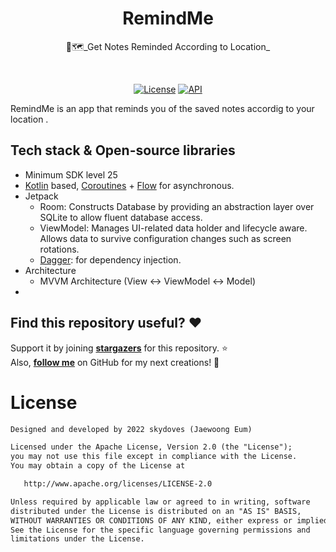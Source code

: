 <h1 align="center">RemindMe</h1>
<p align="center"> 
 📱🗺_Get Notes Reminded According to Location_
</p>
</br>
<p align="center">
  <a href="https://opensource.org/licenses/Apache-2.0"><img alt="License" src="https://img.shields.io/badge/License-Apache%202.0-blue.svg"/></a>
  <a href="https://android-arsenal.com/api?level=21"><img alt="API" src="https://img.shields.io/badge/API-21%2B-brightgreen.svg?style=flat"/></a>
</p>



RemindMe is an app that reminds you of the saved notes accordig to your location .



## Tech stack & Open-source libraries
- Minimum SDK level 25
 - [Kotlin](https://kotlinlang.org/) based, [Coroutines](https://github.com/Kotlin/kotlinx.coroutines) + [Flow](https://kotlin.github.io/kotlinx.coroutines/kotlinx-coroutines-core/kotlinx.coroutines.flow/) for asynchronous.
 - Jetpack
   - Room: Constructs Database by providing an abstraction layer over SQLite to allow fluent database access.
   - ViewModel: Manages UI-related data holder and lifecycle aware. Allows data to survive configuration changes such as screen rotations.
   - [Dagger](https://dagger.dev/): for dependency injection.
  - Architecture
    - MVVM Architecture (View <-> ViewModel <-> Model)
 - 

## Find this repository useful? :heart:
Support it by joining __[stargazers](https://github.com/carb0rane/RemindMe/stargazers)__ for this repository. :star: <br>
Also, __[follow me](https://github.com/carb0rane)__ on GitHub for my next creations! 🤩

# License
```xml
Designed and developed by 2022 skydoves (Jaewoong Eum)

Licensed under the Apache License, Version 2.0 (the "License");
you may not use this file except in compliance with the License.
You may obtain a copy of the License at

   http://www.apache.org/licenses/LICENSE-2.0

Unless required by applicable law or agreed to in writing, software
distributed under the License is distributed on an "AS IS" BASIS,
WITHOUT WARRANTIES OR CONDITIONS OF ANY KIND, either express or implied.
See the License for the specific language governing permissions and
limitations under the License.
```

